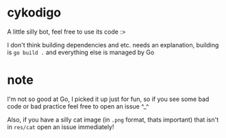 # cykodigo

A little silly bot, feel free to use its code :>

I don't think building dependencies and etc. needs an explanation, building is `go build .` and everything else is managed by Go

# note

I'm not so good at Go, I picked it up just for fun, so if you see some bad code or bad practice feel free to open an issue ^\_^

Also, if you have a silly cat image (in `.png` format, thats important) that isn't in `res/cat` open an issue immediately!
